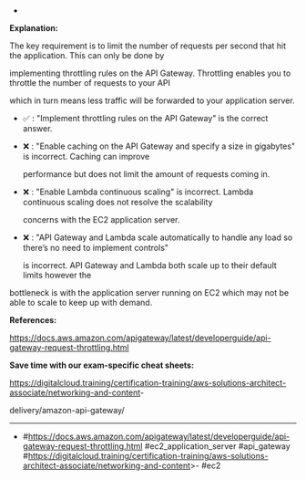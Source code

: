 *

**Explanation:**

The key requirement is to limit the number of requests per second that hit the application. This can only be done by

implementing throttling rules on the API Gateway. Throttling enables you to throttle the number of requests to your API

which in turn means less traffic will be forwarded to your application server.

* ✅ :  "Implement throttling rules on the API Gateway" is the correct answer.

* ❌ :  "Enable caching on the API Gateway and specify a size in gigabytes" is incorrect. Caching can improve

  performance but does not limit the amount of requests coming in.

* ❌ :  "Enable Lambda continuous scaling" is incorrect. Lambda continuous scaling does not resolve the scalability

  concerns with the EC2 application server.

* ❌ :  "API Gateway and Lambda scale automatically to handle any load so there’s no need to implement controls"

  is incorrect. API Gateway and Lambda both scale up to their default limits however the

bottleneck is with the application server running on EC2 which may not be able to scale to keep up with demand.

**References:**

<https://docs.aws.amazon.com/apigateway/latest/developerguide/api-gateway-request-throttling.html>

**Save time with our exam-specific cheat sheets:**

<https://digitalcloud.training/certification-training/aws-solutions-architect-associate/networking-and-content>-

delivery/amazon-api-gateway/

----
* #<https://docs.aws.amazon.com/apigateway/latest/developerguide/api-gateway-request-throttling.html> #ec2_application_server #api_gateway #<https://digitalcloud.training/certification-training/aws-solutions-architect-associate/networking-and-content>>- #ec2
